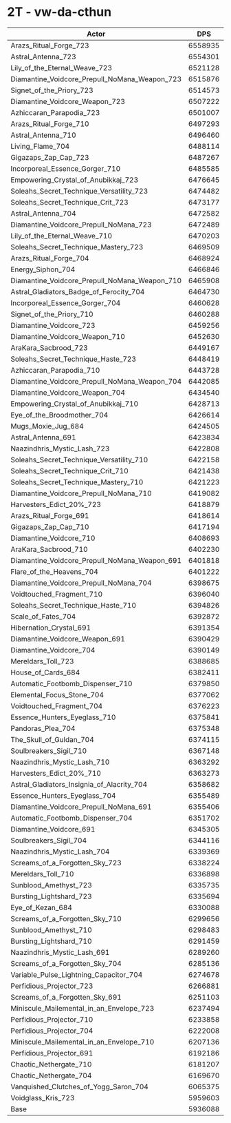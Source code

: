 # 2T - vw-da-cthun
| Actor | DPS | Increase |
|---|:---:|:---:|
|Arazs_Ritual_Forge_723|6558935|10.49%|
|Astral_Antenna_723|6554301|10.41%|
|Lily_of_the_Eternal_Weave_723|6521128|9.86%|
|Diamantine_Voidcore_Prepull_NoMana_Weapon_723|6515876|9.77%|
|Signet_of_the_Priory_723|6514573|9.75%|
|Diamantine_Voidcore_Weapon_723|6507222|9.62%|
|Azhiccaran_Parapodia_723|6501007|9.52%|
|Arazs_Ritual_Forge_710|6497293|9.45%|
|Astral_Antenna_710|6496460|9.44%|
|Living_Flame_704|6488114|9.30%|
|Gigazaps_Zap_Cap_723|6487267|9.29%|
|Incorporeal_Essence_Gorger_710|6485585|9.26%|
|Empowering_Crystal_of_Anubikkaj_723|6476645|9.11%|
|Soleahs_Secret_Technique_Versatility_723|6474482|9.07%|
|Soleahs_Secret_Technique_Crit_723|6473177|9.05%|
|Astral_Antenna_704|6472582|9.04%|
|Diamantine_Voidcore_Prepull_NoMana_723|6472489|9.04%|
|Lily_of_the_Eternal_Weave_710|6470203|9.00%|
|Soleahs_Secret_Technique_Mastery_723|6469509|8.99%|
|Arazs_Ritual_Forge_704|6468924|8.98%|
|Energy_Siphon_704|6466846|8.94%|
|Diamantine_Voidcore_Prepull_NoMana_Weapon_710|6465908|8.93%|
|Astral_Gladiators_Badge_of_Ferocity_704|6464730|8.91%|
|Incorporeal_Essence_Gorger_704|6460628|8.84%|
|Signet_of_the_Priory_710|6460288|8.83%|
|Diamantine_Voidcore_723|6459256|8.81%|
|Diamantine_Voidcore_Weapon_710|6452630|8.70%|
|AraKara_Sacbrood_723|6449167|8.64%|
|Soleahs_Secret_Technique_Haste_723|6448419|8.63%|
|Azhiccaran_Parapodia_710|6443728|8.55%|
|Diamantine_Voidcore_Prepull_NoMana_Weapon_704|6442085|8.52%|
|Diamantine_Voidcore_Weapon_704|6434540|8.40%|
|Empowering_Crystal_of_Anubikkaj_710|6428713|8.30%|
|Eye_of_the_Broodmother_704|6426614|8.26%|
|Mugs_Moxie_Jug_684|6424505|8.23%|
|Astral_Antenna_691|6423834|8.22%|
|Naazindhris_Mystic_Lash_723|6422808|8.20%|
|Soleahs_Secret_Technique_Versatility_710|6422158|8.19%|
|Soleahs_Secret_Technique_Crit_710|6421438|8.18%|
|Soleahs_Secret_Technique_Mastery_710|6421223|8.17%|
|Diamantine_Voidcore_Prepull_NoMana_710|6419082|8.14%|
|Harvesters_Edict_20%_723|6418879|8.13%|
|Arazs_Ritual_Forge_691|6418614|8.13%|
|Gigazaps_Zap_Cap_710|6417194|8.10%|
|Diamantine_Voidcore_710|6408693|7.96%|
|AraKara_Sacbrood_710|6402230|7.85%|
|Diamantine_Voidcore_Prepull_NoMana_Weapon_691|6401818|7.85%|
|Flare_of_the_Heavens_704|6401222|7.84%|
|Diamantine_Voidcore_Prepull_NoMana_704|6398675|7.79%|
|Voidtouched_Fragment_710|6396040|7.75%|
|Soleahs_Secret_Technique_Haste_710|6394826|7.73%|
|Scale_of_Fates_704|6392872|7.70%|
|Hibernation_Crystal_691|6391354|7.67%|
|Diamantine_Voidcore_Weapon_691|6390429|7.65%|
|Diamantine_Voidcore_704|6390149|7.65%|
|Mereldars_Toll_723|6388685|7.62%|
|House_of_Cards_684|6382411|7.52%|
|Automatic_Footbomb_Dispenser_710|6379850|7.48%|
|Elemental_Focus_Stone_704|6377062|7.43%|
|Voidtouched_Fragment_704|6376223|7.41%|
|Essence_Hunters_Eyeglass_710|6375841|7.41%|
|Pandoras_Plea_704|6375348|7.40%|
|The_Skull_of_Guldan_704|6374115|7.38%|
|Soulbreakers_Sigil_710|6367148|7.26%|
|Naazindhris_Mystic_Lash_710|6363292|7.20%|
|Harvesters_Edict_20%_710|6363273|7.20%|
|Astral_Gladiators_Insignia_of_Alacrity_704|6358682|7.12%|
|Essence_Hunters_Eyeglass_704|6355489|7.07%|
|Diamantine_Voidcore_Prepull_NoMana_691|6355406|7.06%|
|Automatic_Footbomb_Dispenser_704|6351702|7.00%|
|Diamantine_Voidcore_691|6345305|6.89%|
|Soulbreakers_Sigil_704|6344116|6.87%|
|Naazindhris_Mystic_Lash_704|6339369|6.79%|
|Screams_of_a_Forgotten_Sky_723|6338224|6.77%|
|Mereldars_Toll_710|6336898|6.75%|
|Sunblood_Amethyst_723|6335735|6.73%|
|Bursting_Lightshard_723|6335694|6.73%|
|Eye_of_Kezan_684|6330088|6.64%|
|Screams_of_a_Forgotten_Sky_710|6299656|6.12%|
|Sunblood_Amethyst_710|6298483|6.10%|
|Bursting_Lightshard_710|6291459|5.99%|
|Naazindhris_Mystic_Lash_691|6289260|5.95%|
|Screams_of_a_Forgotten_Sky_704|6285136|5.88%|
|Variable_Pulse_Lightning_Capacitor_704|6274678|5.70%|
|Perfidious_Projector_723|6266881|5.57%|
|Screams_of_a_Forgotten_Sky_691|6251103|5.31%|
|Miniscule_Mailemental_in_an_Envelope_723|6237494|5.08%|
|Perfidious_Projector_710|6233858|5.02%|
|Perfidious_Projector_704|6222008|4.82%|
|Miniscule_Mailemental_in_an_Envelope_710|6207136|4.57%|
|Perfidious_Projector_691|6192186|4.31%|
|Chaotic_Nethergate_710|6181207|4.13%|
|Chaotic_Nethergate_704|6169670|3.93%|
|Vanquished_Clutches_of_Yogg_Saron_704|6065375|2.18%|
|Voidglass_Kris_723|5959603|0.40%|
|Base|5936088|0.00%|
